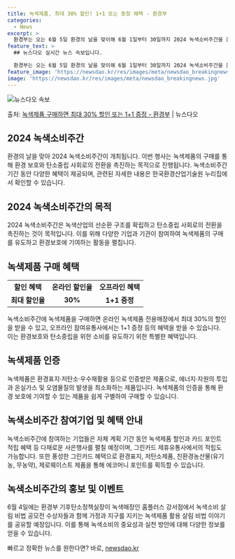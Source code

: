 ```yaml
---
title: 녹색제품, 최대 30% 할인! 1+1 또는 증정 혜택 - 환경부
categories:
  - News
excerpt: >
  환경부는 오는 6월 5일 환경의 날을 맞이해 6월 1일부터 30일까지 2024 녹색소비주간을 운영한다고 30…
feature_text: >
  ## 뉴스다오 실시간 뉴스 속보입니다.

  환경부는 오는 6월 5일 환경의 날을 맞이해 6월 1일부터 30일까지 2024 녹색소비주간을 운영한다고 30…
feature_image: 'https://newsdao.kr/res/images/meta/newsdao_breakingnews.jpg'
image: 'https://newsdao.kr/res/images/meta/newsdao_breakingnews.jpg'
---
```


![뉴스다오 속보](https://newsdao.kr/res/images/meta/newsdao_breakingnews.jpg)

<p>출처: <a href="https://newsdao.kr/3965" rel="dofollow">녹색제품 구매하면 최대 30% 할인 또는 1+1 증정  - 환경부</a> | 뉴스다오</p>

<h2 data-ke-size="size26">2024 녹색소비주간</h2>
<p data-ke-size="size16">환경의 날을 맞아 2024 녹색소비주간이 개최됩니다. 이번 행사는 녹색제품의 구매를 통해 환경 보호와 탄소중립 사회로의 전환을 촉진하는 목적으로 진행됩니다. 녹색소비주간 기간 동안 다양한 혜택이 제공되며, 관련된 자세한 내용은 한국환경산업기술원 누리집에서 확인할 수 있습니다.</p>

<h2 data-ke-size="size26">2024 녹색소비주간의 목적</h2>
<p data-ke-size="size16">2024 녹색소비주간은 녹색산업의 선순환 구조를 확립하고 탄소중립 사회로의 전환을 촉진하는 것이 목적입니다. 이를 위해 다양한 기업과 기관이 참여하여 녹색제품의 구매를 유도하고 환경보호에 기여하는 활동을 펼칩니다.</p>

<h2 data-ke-size="size26">녹색제품 구매 혜택</h2>
<table>
    <tr>
        <td style="text-align: center; height: 17px;"><b>할인 혜택</b></td>
        <td style="text-align: center; height: 17px;"><b>온라인 할인율</b></td>
        <td style="text-align: center; height: 17px;"><b>오프라인 혜택</b></td>
    </tr>
    <tr>
        <td style="text-align: center; height: 17px;"><b>최대 할인율</b></td>
        <td style="text-align: center; height: 17px;"><b>30%</b></td>
        <td style="text-align: center; height: 17px;"><b>1+1 증정</b></td>
    </tr>
</table>
<p data-ke-size="size16">녹색소비주간에 녹색제품을 구매하면 온라인 녹색제품 전용매장에서 최대 30%의 할인을 받을 수 있고, 오프라인 참여유통사에서는 1+1 증정 등의 혜택을 받을 수 있습니다. 이는 환경보호와 탄소중립을 위한 소비를 유도하기 위한 특별한 혜택입니다.</p>

<h2 data-ke-size="size26">녹색제품 인증</h2>
<p data-ke-size="size16">녹색제품은 환경표지·저탄소·우수재활용 등으로 인증받은 제품으로, 에너지·자원의 투입과 온실가스 및 오염물질의 발생을 최소화하는 제품입니다. 녹색제품의 인증을 통해 환경 보호에 기여할 수 있는 제품을 쉽게 구별하여 구매할 수 있습니다.</p>

<h2 data-ke-size="size26">녹색소비주간 참여기업 및 혜택 안내</h2>
<p data-ke-size="size16">녹색소비주간에 참여하는 기업들은 자체 계획 기간 동안 녹색제품 할인과 카드 포인트 적립 혜택 등 다채로운 사은행사를 펼칠 예정이며, 그린카드 제휴유통사에서의 적립도 가능합니다. 또한 풍성한 그린카드 혜택으로 환경표지, 저탄소제품, 친환경농산물(유기농, 무농약), 제로웨이스트 제품을 통해 에코머니 포인트를 획득할 수 있습니다.</p>

<h2 data-ke-size="size26">녹색소비주간의 홍보 및 이벤트</h2>
<p data-ke-size="size16">6월 4일에는 환경부 기후탄소정책실장이 녹색매장인 홈플러스 강서점에서 녹색소비 살림 비법 공모전 수상자들과 함께 가정과 지구를 지키는 녹색제품 활용 살림 비법 이야기를 공유할 예정입니다. 이를 통해 녹색소비의 중요성과 실천 방안에 대해 다양한 정보를 얻을 수 있습니다.</p>
 

빠르고 정확한 뉴스를 원한다면? 바로, <a href="https://newsdao.kr" rel="dofollow">newsdao.kr</a>


